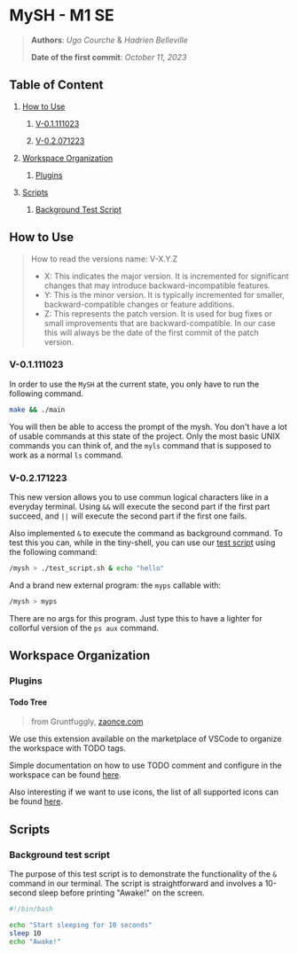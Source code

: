 # MySH - M1 SE

> **Authors**: *Ugo Courche* & *Hadrien Belleville*
>
> **Date of the first commit**: *October 11, 2023*

## Table of Content

1. [How to Use](#how-to-use)

    1. [V-0.1.111023](#v-01111023)

    1. [V-0.2.071223](#v-02171223)

1. [Workspace Organization](#workspace-organization)

    1. [Plugins](#plugins)

1. [Scripts](#scripts)

    1. [Background Test Script](#background-test-script)

## How to Use

> How to read the versions name: V-X.Y.Z
>
> + X: This indicates the major version. It is incremented for significant changes that may introduce backward-incompatible features.
> + Y: This is the minor version. It is typically incremented for smaller, backward-compatible changes or feature additions.
> + Z: This represents the patch version. It is used for bug fixes or small improvements that are backward-compatible. In our case this will always be the date of the first commit of the patch version.

### V-0.1.111023

In order to use the `MySH` at the current state, you only have to run the following command.

```bash
make && ./main
```

You will then be able to access the prompt of the mysh. You don't have a lot of usable commands at this state of the project. Only the most basic UNIX commands you can think of, and the `myls` command that is supposed to work as a normal `ls` command.

### V-0.2.171223

This new version allows you to use commun logical characters like in a everyday terminal. Using `&&` will execute the second part if the first part succeed, and `||` will execute the second part if the first one fails.

Also implemented `&` to execute the command as background command. To test this you can, while in the tiny-shell, you can use our [test script](#background-test-script) using the following command:

```bash
/mysh > ./test_script.sh & echo "hello"
```

And a brand new external program: the `myps` callable with:

```bash
/mysh > myps
```

There are no args for this program. Just type this to have a lighter for collorful version of the `ps aux` command.

## Workspace Organization

### Plugins

#### Todo Tree

> from Gruntfuggly, [zaonce.com](https://www.zaonce.com/cgi-bin/blog.pl)

We use this extension available on the marketplace of VSCode to organize the workspace with TODO tags.

Simple documentation on how to use TODO comment and configure in the workspace can be found [here](https://thomasventurini.com/articles/the-best-way-to-work-with-todos-in-vscode/).

Also interesting if we want to use icons, the list of all supported icons can be found [here](https://microsoft.github.io/vscode-codicons/dist/codicon.html).

## Scripts

### Background test script

The purpose of this test script is to demonstrate the functionality of the `&` command in our terminal. The script is straightforward and involves a 10-second sleep before printing "Awake!" on the screen.

```bash
#!/bin/bash

echo "Start sleeping for 10 seconds"
sleep 10
echo "Awake!"
```
